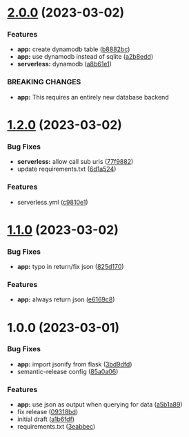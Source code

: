 # [2.0.0](https://github.com/james-gonzalez/birthday-app/compare/v1.2.0...v2.0.0) (2023-03-02)


### Features

* **app:** create dynamodb table ([b8882bc](https://github.com/james-gonzalez/birthday-app/commit/b8882bc4f413c436c053cfb59b2f472b47cd2b1e))
* **app:** use dynamodb instead of sqlite ([a2b8edd](https://github.com/james-gonzalez/birthday-app/commit/a2b8edd38c3a0bed6a6759fbf08f12367aec6446))
* **serverless:** dynamodb ([a8b61e1](https://github.com/james-gonzalez/birthday-app/commit/a8b61e16c9288904be3b603a65320e933da1e2ca))


### BREAKING CHANGES

* **app:** This requires an entirely new
database backend

# [1.2.0](https://github.com/james-gonzalez/birthday-app/compare/v1.1.0...v1.2.0) (2023-03-02)


### Bug Fixes

* **serverless:** allow call sub uris ([77f9882](https://github.com/james-gonzalez/birthday-app/commit/77f9882b10c7b45443dbe4929a9b45a756f697cb))
* update requirements.txt ([6d1a524](https://github.com/james-gonzalez/birthday-app/commit/6d1a524cf36ade8365bb3e7639e356346c25c165))


### Features

* serverless.yml ([c9810e1](https://github.com/james-gonzalez/birthday-app/commit/c9810e15ab50ec1728bb37c83ff9d505b7f79010))

# [1.1.0](https://github.com/james-gonzalez/birthday-app/compare/v1.0.0...v1.1.0) (2023-03-02)


### Bug Fixes

* **app:** typo in return/fix json ([825d170](https://github.com/james-gonzalez/birthday-app/commit/825d1703c5206c646074c836d7fcf5941fc1ad67))


### Features

* **app:** always return json ([e6169c8](https://github.com/james-gonzalez/birthday-app/commit/e6169c8092fe4e86647ec9193857d44882d8a642))

# 1.0.0 (2023-03-01)


### Bug Fixes

* **app:** import jsonify from flask ([3bd9dfd](https://github.com/james-gonzalez/birthday-app/commit/3bd9dfdc9673e8f94955a7b0a2327131dd8e65eb))
* semantic-release config ([85a0a06](https://github.com/james-gonzalez/birthday-app/commit/85a0a063e851941df0863afe325e9217a71e3844))


### Features

* **app:** use json as output when querying for data ([a5b1a89](https://github.com/james-gonzalez/birthday-app/commit/a5b1a89c8d0a2631f9f7829d131e435553594da6))
* fix release ([09318bd](https://github.com/james-gonzalez/birthday-app/commit/09318bd1debaf631f6dd5f6ecea650b436fc4de5))
* initial draft ([a1b6fdf](https://github.com/james-gonzalez/birthday-app/commit/a1b6fdfcdfc3932bb77d4de3463263fc3eb4fb90))
* requirements.txt ([3eabbec](https://github.com/james-gonzalez/birthday-app/commit/3eabbec727b4d4f0a4ccd7fa05a16d807d892b05))
